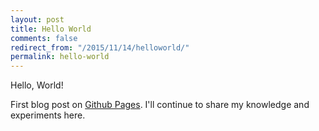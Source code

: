 ```yaml
---
layout: post
title: Hello World
comments: false
redirect_from: "/2015/11/14/helloworld/"
permalink: hello-world
---
```


Hello, World!

First blog post on [Github Pages](https://pages.github.com/). I'll continue to share my knowledge and experiments
here.
